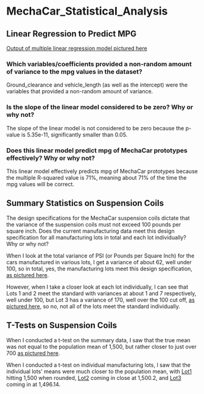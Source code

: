 # MechaCar_Statistical_Analysis

## Linear Regression to Predict MPG
[Output of multiple linear regression model pictured here](https://github.com/LaurenSonis/MechaCar_Statistical_Analysis/blob/main/2021-03-21.png)

### Which variables/coefficients provided a non-random amount of variance to the mpg values in the dataset?
Ground_clearance and vehicle_length (as well as the intercept) were the variables that provided a non-random amount of variance. 

### Is the slope of the linear model considered to be zero? Why or why not?
The slope of the linear model is not considered to be zero because the p-value is 5.35e-11, significantly smaller than 0.05.

### Does this linear model predict mpg of MechaCar prototypes effectively? Why or why not?
This linear model effectively predicts mpg of MechaCar prototypes because the multiple R-squared value is 71%, meaning about 71% of the time the mpg values will be correct.

## Summary Statistics on Suspension Coils
The design specifications for the MechaCar suspension coils dictate that the variance of the suspension coils must not exceed 100 pounds per square inch. Does the current manufacturing data meet this design specification for all manufacturing lots in total and each lot individually? Why or why not?

When I look at the total variance of PSI (or Pounds per Square Inch) for the cars manufactured in various lots, I get a variance of about 62, well under 100, so in total, yes, the manufacturing lots meet this design specification, [as pictured here]("https://github.com/LaurenSonis/MechaCar_Statistical_Analysis/blob/main/2021-03-21%20(1).png").

However, when I take a closer look at each lot individually, I can see that Lots 1 and 2 meet the standard with variances at about 1 and 7 respectively, well under 100, but Lot 3 has a variance of 170, well over the 100 cut off, [as pictured here]("https://github.com/LaurenSonis/MechaCar_Statistical_Analysis/blob/main/2021-03-21%20(2).png"), so no, not all of the lots meet the standard individually.

## T-Tests on Suspension Coils
When I conducted a t-test on the summary data, I saw that the true mean was not equal to the population mean of 1,500, but rather closer to just over 700 [as pictured here](https://github.com/LaurenSonis/MechaCar_Statistical_Analysis/blob/main/2021-03-21%20(13).png).

When I conducted a t-test on individual manufacturing lots, I saw that the individual lots' means were much closer to the population mean, with [Lot1](https://github.com/LaurenSonis/MechaCar_Statistical_Analysis/blob/main/2021-03-21%20(10).png) hitting 1,500 when rounded, [Lot2](https://github.com/LaurenSonis/MechaCar_Statistical_Analysis/blob/main/2021-03-21%20(11).png) coming in close at 1,500.2, and [Lot3](https://github.com/LaurenSonis/MechaCar_Statistical_Analysis/blob/main/2021-03-21%20(12).png) coming in at 1,496.14.
